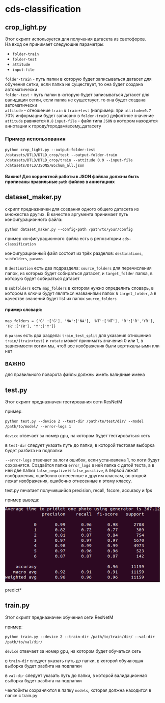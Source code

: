# cds-classification

## crop_light.py
Этот скрипт используется для получения датасета из светофоров.   
На вход он принимает следующие параметры:
* `folder-train`
* `folder-test`
* `attitude`
* `input-file`

`folder-train` - путь папки в которую будет записываться датасет для обучения сетки, если папка не существует, то она будет создана автоматически   
`folder-test` - путь папки в которую будет записываться датасет для валидации сетки, если папка не существует, то она будет создана автоматически   
`attitude` - отношение `train` к `train+test` (например: при `attitude=0.7` 70% информации будет записано в `folder-train`) дефолтное значение `attitude` равняется `0.8` 
`input-file` - файл типа `JSON` в котором находятся аннотации к городу/городам/всему_датасету   

### Пример использования
`python crop_light.py --output-folder-test /datasets/DTLD/DTLD_crop/test --output-folder-train /datasets/DTLD/DTLD_crop/train --attitude 0.9 --input-file /datasets/DTLD/JSONS/Bochum_all.json`

#### Важно! Для корректной работы в JSON файлах должны быть прописаны правильные `path` файлов в аннотациях




## dataset_maker.py
скрипт предназначен для создания одного общего датасета из множества других. В качестве аргумента принимает путь конфигурационного файла: 

`python dataset_maker.py --config-path /path/to/your/config`

пример конфигурационного файла есть в репозитории `cds-classification`


конфигурационный файл состоит из трёх разделов: `destinations`, `subfolders`, `params`

в `destination` есть два подраздела: `source_folders` для перечисления папок, из которых будет собираться датасет, и `target_folder` папка, в которую будет собираться датасет


в `subfolders` есть `map_folders` в котором нужно определить словарь, в котором в ключи будут являться названиями папок в `target_folder`, а в качестве значений будет list из папок `source_folders`


#### пример словаря:
`map_folders = {'G' :['G'], 'NA':['NA'], 'NT':['NT'], 'R':['R','YR'], 'TR':['TR'], 'Y':['Y']}`


в `params` есть два раздела: `train_test_split` для указания отношения `train/(train+test)` и `rotate` может принимать значения 0 или 1, в зависимости хотим мы, чтоб все изображения были вертикальными или нет


### ВАЖНО
для правильного поворота файлы должны иметь валидные имена

## test.py
Этот скрипт предназначен тестирования сети ResNetM

пример:


`python test.py --device 2 --test-dir /path/to/test/dir/ --model /path/to/model/ --error-logs 1`


`device` отвечает за номер gpu, на котором будет тестироваться сеть


в `test-dir` следует указать путь до папки, в которой тестовая выборка будет разбита на подпапки

`--error-logs` отвечает за логи ошибок, если установлена 1, то логи будут сохранятся. Создаётся папка `error_logs` в ней папка с датой теста, а в ней две папки `false_negative` и `false_positive`, в первой лежат изображения, ошибочно отнесенные к другим классам, во второй лежат изображения, ошибочно отнесенные к этому классу.


test.py печатает получившийся precision, recall, fscore, accuracy и fps

пример вывода:

![test output](https://github.com/cds-mipt/cds-classification/blob/master/Screenshot%20from%202020-07-01%2022-05-29.png)


predict*


## train.py
Этот скрипт предназначен обучения сети ResNetM

пример:


`python train.py --device 2 --train-dir /path/to/train/dir/ --val-dir /path/to/val/dir/`


`device` отвечает за номер gpu, на котором будет обучаться сеть


в `train-dir` следует указать путь до папки, в которой обучающая выборка будет разбита на подпапки


в `val-dir` следует указать путь до папки, в которой валидационная выборка будет разбита на подпапки

чекпойнты сохраняются в папку `models`, которая должна находится в папке с train.py
